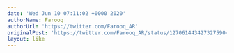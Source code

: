 ```yaml
---
date: 'Wed Jun 10 07:11:02 +0000 2020'
authorName: Farooq
authorUrl: 'https://twitter.com/Farooq_AR'
originalPost: 'https://twitter.com/Farooq_AR/status/1270614434273275904'
layout: like
---
```

